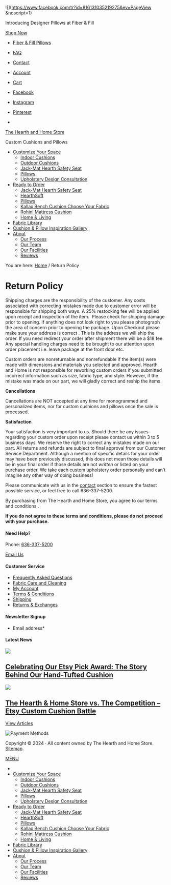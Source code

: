 ![](https://www.facebook.com/tr?id=816131035219275&ev=PageView
&noscript=1)     

          

Introducing Designer Pillows at Fiber & Fill

[Shop Now](https://www.fiberandfill.com/?utm_source=EMAIL&utm_medium=HNHLINK&utm_campaign=SK&utm_id=HNH)

* [Fiber & Fill Pillows](https://www.fiberandfill.com/?utm_source=EMAIL&utm_medium=HNHLINK&utm_campaign=SK&utm_id=HNH)
* [FAQ](https://thehearthandhomestore.com/frequently-asked-questions/)
* [Contact](https://thehearthandhomestore.com/contact/)
* [Account](https://thehearthandhomestore.com/my-account/)
* [Cart](https://thehearthandhomestore.com/cart/)

* [Facebook](https://www.facebook.com/myHearthandHome/)
* [Instagram](https://www.instagram.com/hearthandhomestore/)
* [Pinterest](https://www.pinterest.com/myhearthandhome/)

* 

[The Hearth and Home Store](https://thehearthandhomestore.com/)

Custom Cushions and Pillows

* [Customize Your Space](https://thehearthandhomestore.com/customize-your-space/)
    * [Indoor Cushions](https://thehearthandhomestore.com/customize-your-space/custom-indoor-cushions/)
    * [Outdoor Cushions](https://thehearthandhomestore.com/customize-your-space/custom-outdoor-cushions/)
    * [Jack-Mat Hearth Safety Seat](https://thehearthandhomestore.com/shop/ready-to-order/jack-mat-hearth-cushion/jack-mat/)
    * [Pillows](https://thehearthandhomestore.com/customize-your-space/custom-pillows/)
    * [Upholstery Design Consultation](https://thehearthandhomestore.com/customize-your-space/consultation/)
* [Ready to Order](https://thehearthandhomestore.com/product-category/ready-to-order/)
    * [Jack-Mat Hearth Safety Seat](https://thehearthandhomestore.com/shop/ready-to-order/jack-mat-hearth-cushion/jack-mat/)
    * [HearthSoft](https://thehearthandhomestore.com/shop/custom-orders/orders-in-progress/hearthsoft/)
    * [Pillows](https://www.fiberandfill.com/?utm_source=EMAIL&utm_medium=HNHLINK&utm_campaign=SK&utm_id=HNH)
    * [Kallax Bench Cushion Choose Your Fabric](https://thehearthandhomestore.com/shop/ready-to-order/kallax-bench-cushion/kallax-bench-cushion/)
    * [Rohini Mattress Cushion](https://thehearthandhomestore.com/shop/custom-orders/orders-in-progress/rohini-mattress-cushion/)
    * [Home & Living](https://thehearthandhomestore.com/product-category/ready-to-order/home-living/)
* [Fabric Library](https://thehearthandhomestore.com/fabric-library/)
* [Cushion & Pillow Inspiration Gallery](https://thehearthandhomestore.com/about/inspiration-gallery/)
* [About](https://thehearthandhomestore.com/about/)
    * [Our Process](https://thehearthandhomestore.com/about/our-process/)
    * [Our Team](https://thehearthandhomestore.com/about/our-team/)
    * [Our Facilities](https://thehearthandhomestore.com/about/our-facilities/)
    * [Reviews](https://thehearthandhomestore.com/about/reviews/)

You are here: [Home](https://thehearthandhomestore.com/) / Return Policy

Return Policy
=============

Shipping charges are the responsibility of the customer. Any costs associated with correcting mistakes made due to customer error will be responsible for shipping both ways. A 25% restocking fee will be applied upon receipt and inspection of the item.  Please check for shipping damage prior to opening. If anything does not look right to you please photograph the area of concern prior to opening the package. Upon Checkout please make sure your address is correct . This is the address we will ship the order. If you need redirect your order after shipment there will be a $18 fee. Any special handling charges need to be brought to our attention upon order placement i.e. leave package at the front door etc.

Custom orders are nonreturnable and nonrefundable if the item(s) were made with dimensions and materials you selected and approved. Hearth and Home is not responsible for reworking custom orders if you submitted incorrect information such as size, fabric type, and style. However, if the mistake was made on our part, we will gladly correct and reship the items.

**Cancellations**

Cancellations are NOT accepted at any time for monogrammed and personalized items, nor for custom cushions and pillows once the sale is processed.

**Satisfaction**

Your satisfaction is very important to us. Should there be any issues regarding your custom order upon receipt please contact us within 3 to 5 business days. We reserve the right to correct any mistakes made on our part. All returns and refunds are subject to final approval from our Customer Service Department. Although a mention of specific details for your order may have been previously discussed, this does not mean those details will be in your final order if those details are not _written_ or listed on your purchase order. We take each custom upholstery order personally and can’t imagine any other way of doing business!

Please communicate with us in the [contact](https://thehearthandhomestore.com/contact/) section to ensure the fastest possible service, or feel free to call 636-337-5200.

By purchasing from The Hearth and Home Store, you agree to our terms and conditions .

**If you do not agree to these terms and conditions, please do not** **proceed with your purchase.**

#### Need Help?

Phone: [636-337-5200](tel:1-636-337-5200)

[Email Us](https://thehearthandhomestore.com/contact/)

#### Customer Service

* [Frequently Asked Questions](https://thehearthandhomestore.com/frequently-asked-questions/)
* [Fabric Care and Cleaning](https://thehearthandhomestore.com/fabric-care-cleaning/)
* [My Account](https://thehearthandhomestore.com/my-account/)
* [Terms & Conditions](https://thehearthandhomestore.com/termsconditions/)
* [Shipping](https://thehearthandhomestore.com/shipping/)
* [Returns & Exchanges](https://thehearthandhomestore.com/return-policy/)

#### Newsletter Signup

            

* Email address\*
    

       

#### Latest News

[![](https://thehearthandhomestore.com/wp-content/uploads/2024/08/iap_640x640.3780444514_byx8zqxo-2-150x150.jpg)](https://thehearthandhomestore.com/2024/08/celebrating-our-etsy-pick-award-the-story-behind-our-hand-tufted-cushion/)

[Celebrating Our Etsy Pick Award: The Story Behind Our Hand-Tufted Cushion](https://thehearthandhomestore.com/2024/08/celebrating-our-etsy-pick-award-the-story-behind-our-hand-tufted-cushion/)
------------------------------------------------------------------------------------------------------------------------------------------------------------------------------------------------

[![](https://thehearthandhomestore.com/wp-content/uploads/2024/04/cushions-150x150.jpg)](https://thehearthandhomestore.com/2024/04/the-hearth-home-store-vs-the-competition-etsy-custom-cushion-battle/)

[The Hearth & Home Store vs. The Competition – Etsy Custom Cushion Battle](https://thehearthandhomestore.com/2024/04/the-hearth-home-store-vs-the-competition-etsy-custom-cushion-battle/)
------------------------------------------------------------------------------------------------------------------------------------------------------------------------------------------

[View Articles](https://thehearthandhomestore.com/blog/)

![Payment Methods](/wp-content/uploads/2017/01/credit-card-logos.png)

  

Copyright © 2024 · All content owned by The Hearth and Home Store.  
[Sitemap](https://thehearthandhomestore.com/sitemap/).

[MENU](https://thehearthandhomestore.com/)

* 
* [Customize Your Space](https://thehearthandhomestore.com/customize-your-space/)
    * [Indoor Cushions](https://thehearthandhomestore.com/customize-your-space/custom-indoor-cushions/)
    * [Outdoor Cushions](https://thehearthandhomestore.com/customize-your-space/custom-outdoor-cushions/)
    * [Jack-Mat Hearth Safety Seat](https://thehearthandhomestore.com/shop/ready-to-order/jack-mat-hearth-cushion/jack-mat/)
    * [Pillows](https://thehearthandhomestore.com/customize-your-space/custom-pillows/)
    * [Upholstery Design Consultation](https://thehearthandhomestore.com/customize-your-space/consultation/)
* [Ready to Order](https://thehearthandhomestore.com/product-category/ready-to-order/)
    * [Jack-Mat Hearth Safety Seat](https://thehearthandhomestore.com/shop/ready-to-order/jack-mat-hearth-cushion/jack-mat/)
    * [HearthSoft](https://thehearthandhomestore.com/shop/custom-orders/orders-in-progress/hearthsoft/)
    * [Pillows](https://www.fiberandfill.com/?utm_source=EMAIL&utm_medium=HNHLINK&utm_campaign=SK&utm_id=HNH)
    * [Kallax Bench Cushion Choose Your Fabric](https://thehearthandhomestore.com/shop/ready-to-order/kallax-bench-cushion/kallax-bench-cushion/)
    * [Rohini Mattress Cushion](https://thehearthandhomestore.com/shop/custom-orders/orders-in-progress/rohini-mattress-cushion/)
    * [Home & Living](https://thehearthandhomestore.com/product-category/ready-to-order/home-living/)
* [Fabric Library](https://thehearthandhomestore.com/fabric-library/)
* [Cushion & Pillow Inspiration Gallery](https://thehearthandhomestore.com/about/inspiration-gallery/)
* [About](https://thehearthandhomestore.com/about/)
    * [Our Process](https://thehearthandhomestore.com/about/our-process/)
    * [Our Team](https://thehearthandhomestore.com/about/our-team/)
    * [Our Facilities](https://thehearthandhomestore.com/about/our-facilities/)
    * [Reviews](https://thehearthandhomestore.com/about/reviews/)